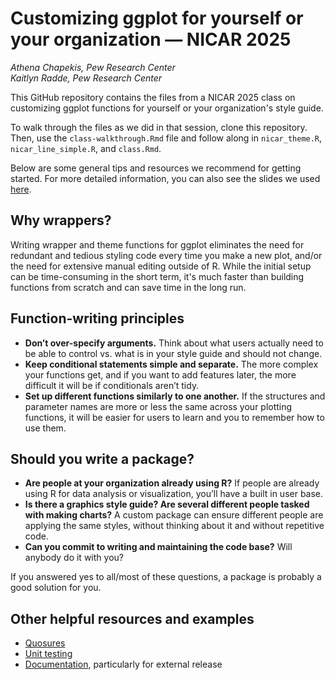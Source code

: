 # Customizing ggplot for yourself or your organization — NICAR 2025

_Athena Chapekis, Pew Research Center_
<br> _Kaitlyn Radde, Pew Research Center_

This GitHub repository contains the files from a NICAR 2025 class on customizing ggplot functions for yourself or your organization's style guide.

To walk through the files as we did in that session, clone this repository. Then, use the `class-walkthrough.Rmd` file and follow along in `nicar_theme.R`, `nicar_line_simple.R`, and `class.Rmd`. 

Below are some general tips and resources we recommend for getting started. For more detailed information, you can also see the slides we used [here](https://docs.google.com/presentation/d/1FPCQN_F206aIq3LNTK1paMcXUWYFJDeNGpYq1wltMC0/edit?usp=sharing). 

## Why wrappers?
Writing wrapper and theme functions for ggplot eliminates the need for redundant and tedious styling code every time you make a new plot, and/or the need for extensive manual editing outside of R. While the initial setup can be time-consuming in the short term, it's much faster than building functions from scratch and can save time in the long run. 

## Function-writing principles
- **Don’t over-specify arguments.** Think about what users actually need to be able to control vs. what is in your style guide and should not change.
- **Keep conditional statements simple and separate.** The more complex your functions get, and if you want to add features later, the more difficult it will be if conditionals aren’t tidy.
- **Set up different functions similarly to one another.** If the structures and parameter names are more or less the same across your plotting functions, it will be easier for users to learn and you to remember how to use them. 

## Should you write a package?
- **Are people at your organization already using R?** If people are already using R for data analysis or visualization, you’ll have a built in user base. 
- **Is there a graphics style guide? Are several different people tasked with making charts?** A custom package can ensure different people are applying the same styles, without thinking about it and without repetitive code.
- **Can you commit to writing and maintaining the code base?** Will anybody do it with you?

If you answered yes to all/most of these questions, a package is probably a good solution for you. 

## Other helpful resources and examples
- [Quosures](https://adv-r.hadley.nz/quasiquotation.html)
- [Unit testing](https://r-pkgs.org/testing-basics.html)
- [Documentation](https://bbc.github.io/rcookbook/), particularly for external release
